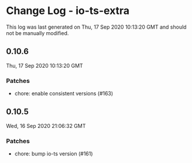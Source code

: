 # Change Log - io-ts-extra

This log was last generated on Thu, 17 Sep 2020 10:13:20 GMT and should not be manually modified.

## 0.10.6
Thu, 17 Sep 2020 10:13:20 GMT

### Patches

- chore: enable consistent versions (#163)

## 0.10.5
Wed, 16 Sep 2020 21:06:32 GMT

### Patches

- chore: bump io-ts version (#161)

